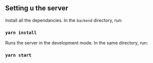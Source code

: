 ## Setting u the server

Install all the dependancies.
In the `backend` directory, run:

### `yarn install`

Runs the server in the development mode.
In the same directory, run:

### `yarn start`

